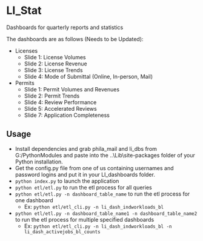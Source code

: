 # LI_Stat
Dashboards for quarterly reports and statistics

The dashboards are as follows (Needs to be Updated):
- Licenses
    - Slide 1: License Volumes
    - Slide 2: License Revenue
    - Slide 3: License Trends
    - Slide 4: Mode of Submittal (Online, In-person, Mail)
- Permits
    - Slide 1: Permit Volumes and Revenues
    - Slide 2: Permit Trends
    - Slide 4: Review Performance
    - Slide 5: Accelerated Reviews
    - Slide 7: Application Completeness
    
## Usage
- Install dependencies and grab phila_mail and li_dbs from G:/PythonModules and paste into the  ..\Lib\site-packages folder of your Python installation.
- Get the config.py file from one of us containing usernames and password logins and put it in your LI_dashboards folder.
- `python index.py` to launch the application
- `python etl/etl.py` to run the etl process for all queries
- `python etl/etl.py -n dashboard_table_name` to run the etl process for one dashboard
    - Ex: `python etl/etl_cli.py -n li_dash_indworkloads_bl`
- `python etl/etl.py -n dashboard_table_name1 -n dashboard_table_name2` to run the etl process for multiple specified dashboards
    - Ex: `python etl/etl_cli.py -n li_dash_indworkloads_bl -n li_dash_activejobs_bl_counts`
